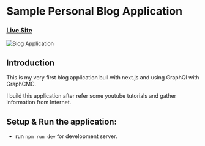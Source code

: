 # Sample Personal Blog Application

### [Live Site](https://myfirst-blog.vercel.app)

![Blog Application](https://i.ibb.co/VJPJFnx/Web-capture-25-12-2021-102332-myfirst-blog-vercel-app.jpg)

## Introduction
This is my very first blog application buil with next.js and using GraphQl with GraphCMC.

I build this application after refer some youtube tutorials and gather information from Internet.

## Setup & Run the application:
   - run ```npm run dev``` for development server.
